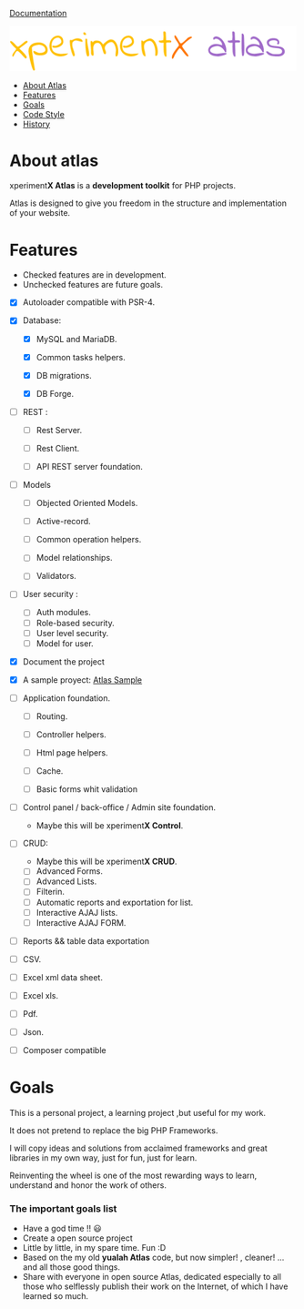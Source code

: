[Documentation](README.md) 

![xperimentx atlas](images/atlas.png) 

* [About Atlas](#about-atlas)
* [Features](#features)
* [Goals](#goals)
* [Code Style](Code-style.md)
* [History](History.md)

# About atlas

xperiment**X Atlas** is a **development toolkit** for PHP projects.

Atlas is designed to give you freedom in the structure and implementation of your website.

# Features

* Checked features are in development.
* Unchecked features are future goals.

- [x] Autoloader compatible with PSR-4.

- [x] Database:
  - [x] MySQL and MariaDB.
  - [x] Common tasks helpers.
  - [x] DB migrations.
  - [x] DB Forge.


 - [ ] REST :
   - [ ] Rest Server.
   - [ ] Rest Client.
   - [ ] API REST server foundation.

  
- [ ] Models
  - [ ] Objected Oriented Models.
  - [ ] Active-record.
  - [ ] Common operation helpers.
  - [ ] Model relationships.
  - [ ] Validators.
 

- [ ] User security :
  - [ ] Auth modules.
  - [ ] Role-based security.
  - [ ] User level security.
  - [ ] Model for user.

- [x] Document the project

- [x] A sample proyect: [Atlas Sample](https://github.com/xperimentx/atlas-sample)  

- [ ] Application foundation.
  - [ ] Routing.
  - [ ] Controller helpers.
  - [ ] Html page helpers.
  - [ ] Cache.
  - [ ] Basic forms whit validation



- [ ] Control panel / back-office / Admin site  foundation.
  - Maybe this will be xperiment**X Control**.
      


- [ ] CRUD:
  - Maybe this will be xperiment**X CRUD**.
  - [ ] Advanced Forms.
  - [ ] Advanced Lists.
  - [ ] Filterin.
  - [ ] Automatic reports and exportation for list.
  - [ ] Interactive  AJAJ lists.
  - [ ] Interactive  AJAJ FORM.

 - [ ] Reports && table data exportation
  - [ ] CSV.
  - [ ] Excel xml data sheet.
  - [ ] Excel xls.
  - [ ] Pdf.
  - [ ] Json.


 - [ ] Composer compatible




# Goals

This is a personal project, a learning project ,but useful for my work.

It does not pretend to replace the big PHP Frameworks. 

I will copy ideas and solutions from  acclaimed frameworks and great libraries in my own way, just for fun, just for learn.

Reinventing the wheel is one of the most rewarding ways to learn, understand and honor the work of others.


### The important goals list

* Have a god time !!  :smiley:
* Create a open source project
* Little by little, in my spare time. Fun :D
* Based on the my old **yualah Atlas** code, but now simpler! , cleaner! ... and all those good things.
* Share with everyone in open source Atlas, dedicated especially to all those who selflessly publish their work on the Internet, of which I have learned so much.





